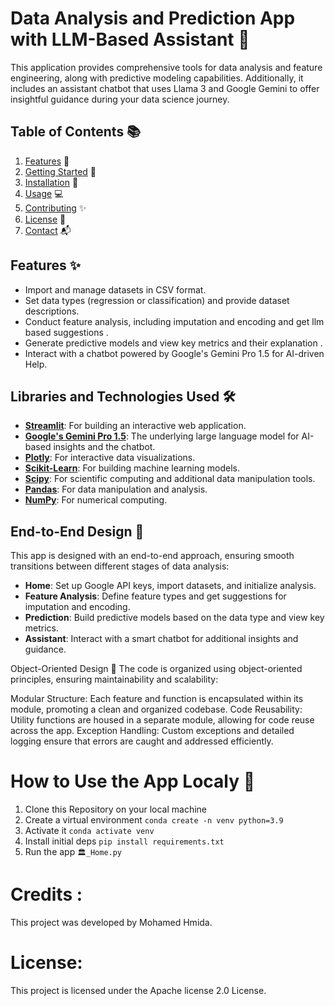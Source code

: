 # Data Analysis and Prediction App with LLM-Based Assistant 🚀
This application provides comprehensive tools for data analysis and feature engineering, along with predictive modeling capabilities. Additionally, it includes an assistant chatbot that uses Llama 3 and Google Gemini to offer insightful guidance during your data science journey.

## Table of Contents 📚
1. [Features](#features) 🌟
2. [Getting Started](#getting-started) 🏁
3. [Installation](#installation) 🔧
4. [Usage](#usage) 💻
5. [Contributing](#contributing) ✨
6. [License](#license) 📜
7. [Contact](#contact) 📬

## Features ✨
- Import and manage datasets in CSV format.
- Set data types (regression or classification) and provide dataset descriptions.
- Conduct feature analysis, including imputation and encoding and get llm based suggestions .
- Generate predictive models and view key metrics and their explanation .
- Interact with a chatbot powered by Google's Gemini Pro 1.5 for AI-driven Help.
  
## Libraries and Technologies Used 🛠️
- [**Streamlit**](https://streamlit.io/): For building an interactive web application.
- [**Google's Gemini Pro 1.5**](https://blog.google/products/ai/gemini-ai): The underlying large language model for AI-based insights and the chatbot.
- [**Plotly**](https://plotly.com/): For interactive data visualizations.
- [**Scikit-Learn**](https://scikit-learn.org/stable/): For building machine learning models.
- [**Scipy**](https://www.scipy.org/): For scientific computing and additional data manipulation tools.
- [**Pandas**](https://pandas.pydata.org/): For data manipulation and analysis.
- [**NumPy**](https://numpy.org/): For numerical computing.

## End-to-End Design 🏁
This app is designed with an end-to-end approach, ensuring smooth transitions between different stages of data analysis:
- **Home**: Set up Google API keys, import datasets, and initialize analysis.
- **Feature Analysis**: Define feature types and get suggestions for imputation and encoding.
- **Prediction**: Build predictive models based on the data type and view key metrics.
- **Assistant**: Interact with a smart chatbot for additional insights and guidance.

Object-Oriented Design 🔄
The code is organized using object-oriented principles, ensuring maintainability and scalability:

Modular Structure: Each feature and function is encapsulated within its module, promoting a clean and organized codebase.
Code Reusability: Utility functions are housed in a separate module, allowing for code reuse across the app.
Exception Handling: Custom exceptions and detailed logging ensure that errors are caught and addressed efficiently.

# How to Use the App Localy 📝 

1. Clone this Repository on your local machine
2. Create a virtual environment `conda create -n venv python=3.9` 
3. Activate it `conda activate venv`
4. Install initial deps `pip install requirements.txt`
5. Run the app `🏛️_Home.py`

# Credits :
  This project was developed by Mohamed Hmida.
# License:
  This project is licensed under the Apache license 2.0  License.
   
